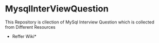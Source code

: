 # MysqlInterViewQuestion
This Repository is cllection of MySql Interview Question which is collected from Different Resources

* Reffer Wiki*
